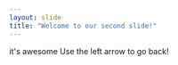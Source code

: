 ```yaml
---
layout: slide
title: "Welcome to our second slide!"
---
```

it's awesome
Use the left arrow to go back!
